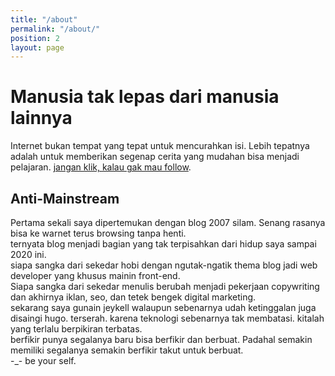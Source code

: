 ```yaml
---
title: "/about"
permalink: "/about/"
position: 2
layout: page
---
```


# Manusia tak lepas dari manusia lainnya

Internet bukan tempat yang tepat untuk mencurahkan isi. Lebih tepatnya adalah untuk memberikan segenap cerita yang mudahan bisa menjadi pelajaran. [jangan klik, kalau gak mau follow](https://instagram.com/irfnrdh).

## Anti-Mainstream

Pertama sekali saya dipertemukan dengan blog 2007 silam. Senang rasanya bisa ke warnet terus browsing tanpa henti. <br/>
ternyata blog menjadi bagian yang tak terpisahkan dari hidup saya sampai 2020 ini. <br/>
siapa sangka dari sekedar hobi dengan ngutak-ngatik thema blog jadi web developer yang khusus mainin front-end.<br/>
Siapa sangka dari sekedar menulis berubah menjadi pekerjaan copywriting dan akhirnya iklan, seo, dan tetek bengek digital marketing.
<br/>
sekarang saya gunain jeykell walaupun sebenarnya udah ketinggalan juga disaingi hugo.
terserah. karena teknologi sebenarnya tak membatasi. kitalah yang terlalu berpikiran terbatas.
<br/>
berfikir punya segalanya baru bisa berfikir dan berbuat. Padahal semakin memiliki segalanya semakin berfikir takut untuk berbuat.
<br/>
-_- be your self.
